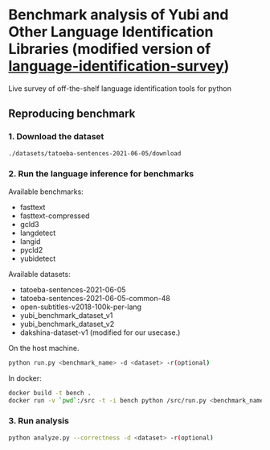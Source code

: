 # Benchmark analysis of Yubi and Other Language Identification Libraries (modified version of [language-identification-survey](https://github.com/modelpredict/language-identification-survey))
Live survey of off-the-shelf language identification tools for python

## Reproducing benchmark

### 1. Download the dataset
```bash
./datasets/tatoeba-sentences-2021-06-05/download
```

### 2. Run the language inference for benchmarks

Available benchmarks:
- fasttext
- fasttext-compressed
- gcld3
- langdetect
- langid
- pycld2
- yubidetect

Available datasets:
- tatoeba-sentences-2021-06-05
- tatoeba-sentences-2021-06-05-common-48
- open-subtitles-v2018-100k-per-lang
- yubi_benchmark_dataset_v1
- yubi_benchmark_dataset_v2
- dakshina-dataset-v1 (modified for our usecase.)

On the host machine.
```bash
python run.py <benchmark_name> -d <dataset> -r(optional)
```

In docker:
```bash
docker build -t bench .
docker run -v `pwd`:/src -t -i bench python /src/run.py <benchmark_name> -d <dataset> -r(optional)
```

### 3. Run analysis
```bash
python analyze.py --correctness -d <dataset> -r(optional)
```
